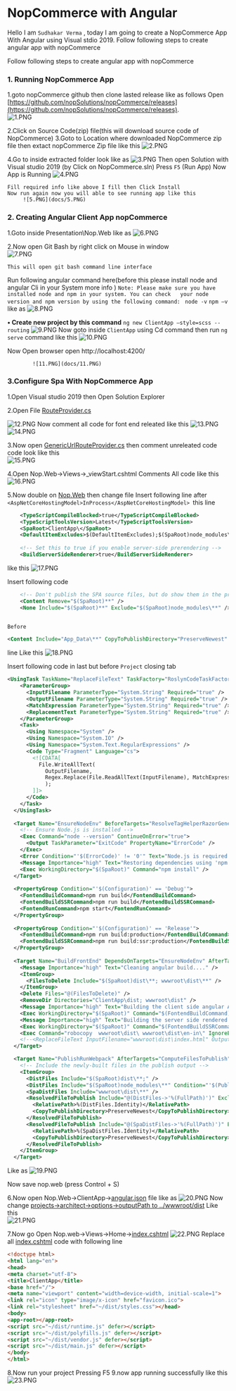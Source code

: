 <!-- ![Logo](https://www.nopcommerce.com/images/github/logos.PNG#v1) -->
# NopCommerce with Angular 
Hello I am `Sudhakar Verma` , today I am going to create a NopCommerce App With Angular using Visual stdio 2019.
Follow following steps to create angular  app with nopCommerce 

 Follow following steps to create angular  app with nopCommerce 
 ### 1. Running NopCommerce App 
 1.goto nopCommerce github then clone lasted release like as follows
     Open [https://github.com/nopSolutions/nopCommerce/releases](https://github.com/nopSolutions/nopCommerce/releases).  
    ![1.PNG](docs/1.png) 

 2.Click on Source Code(zip) file(this will download source code of NopCommerce)
 3.Goto to Location where downloaded NopCommerce  zip file then extact nopCommerce Zip file like this 
        ![2.PNG](docs/2.PNG) 
  
 4.Go to inside extracted folder look like as 
        ![3.PNG](docs/3.PNG) 
         Then open Solution with Visual studio 2019 (by Click on NopCommerce.sln)
         Press `F5` (Run App)
         Now App is Running 
                 ![4.PNG](docs/4.PNG) 

    Fill required info like above I fill then Click Install 
    Now run again now you will able to see running app like this 
         ![5.PNG](docs/5.PNG) 
 ### 2. Creating Angular Client App nopCommerce
   1.Goto inside  Presentation\Nop.Web like as 
       ![6.PNG](docs/6.PNG) 

   2.Now open Git Bash by right click on Mouse in window  
        ![7.PNG](docs/7.PNG) 

    This will open git bash command line interface 

 Run following angular command here(before this please install node and angular Cli in your System more info )
 `Note: Please make sure you have installed node and npm in your system. You can check   your node version and npm version by using the following command: `
    ```node -v```
    ```npm –v```
     like as 
    ![8.PNG](docs/8.PNG) 

**•	Create new project by this command**
    `
    ng new ClientApp –style=scss --routing
    `
        ![9.PNG](docs/9.PNG) 
Now goto inside `ClientApp` using Cd command then run `ng serve` command like this
        ![10.PNG](docs/10.PNG) 

Now Open browser open http://localhost:4200/ 

            ![11.PNG](docs/11.PNG) 

 ### 3.Configure Spa With NopCommerce App
 1.Open Visual studio 2019 then Open Solution Explorer

 2.Open File [RouteProvider.cs](Presentation/Nop.web/Infrastructure/RouteProvider.cs)  

 ![12.PNG](docs/12.PNG) 
Now  comment all code for font end releated like this 
    ![13.PNG](docs/13.PNG)
    ![14.PNG](docs/14.PNG)

3.Now open [GenericUrlRouteProvider.cs](Presentation/Nop.web/Infrastructure/GenericUrlRouteProvider.cs) then comment unreleated code code look like this  
    ![15.PNG](docs/15.PNG)

4.Open Nop.Web->Views->_viewStart.cshtml 
 Comments All code like this    
   ![16.PNG](docs/16.PNG)

5.Now double on [Nop.Web](Presentation/Nop.Web/Nop.Web.csproj) then change file 
    Insert following line after `<AspNetCoreHostingModel>InProcess</AspNetCoreHostingModel> `this line 

    
```xml
    <TypeScriptCompileBlocked>true</TypeScriptCompileBlocked>
    <TypeScriptToolsVersion>Latest</TypeScriptToolsVersion>
    <SpaRoot>ClientApp\</SpaRoot>
    <DefaultItemExcludes>$(DefaultItemExcludes);$(SpaRoot)node_modules\**</DefaultItemExcludes>
 
    <!-- Set this to true if you enable server-side prerendering -->
    <BuildServerSideRenderer>true</BuildServerSideRenderer>

```
like this 
       ![17.PNG](docs/17.PNG)

Insert following code 
```xml
    <!-- Don't publish the SPA source files, but do show them in the project files list -->
    <Content Remove="$(SpaRoot)**" />
    <None Include="$(SpaRoot)**" Exclude="$(SpaRoot)node_modules\**" />
    
```

    Before 
 ```xml 
 <Content Include="App_Data\**" CopyToPublishDirectory="PreserveNewest" Exclude="App_Data\*.json" />
 ```
  line 
Like this 
           ![18.PNG](docs/18.PNG)

Insert following code in last but before `Project` closing tab
```xml
<UsingTask TaskName="ReplaceFileText" TaskFactory="RoslynCodeTaskFactory" AssemblyFile="$(MSBuildToolsPath)\Microsoft.Build.Tasks.Core.dll">
    <ParameterGroup>
      <InputFilename ParameterType="System.String" Required="true" />
      <OutputFilename ParameterType="System.String" Required="true" />
      <MatchExpression ParameterType="System.String" Required="true" />
      <ReplacementText ParameterType="System.String" Required="true" />
    </ParameterGroup>
    <Task>
      <Using Namespace="System" />
      <Using Namespace="System.IO" />
      <Using Namespace="System.Text.RegularExpressions" />
      <Code Type="Fragment" Language="cs">
        <![CDATA[  
          File.WriteAllText(
            OutputFilename,
            Regex.Replace(File.ReadAllText(InputFilename), MatchExpression, ReplacementText)
            );
        ]]>
      </Code>
    </Task>
  </UsingTask>
  
  <Target Name="EnsureNodeEnv" BeforeTargets="ResolveTagHelperRazorGenerateInputs" Condition="!Exists('$(SpaRoot)node_modules') ">
    <!-- Ensure Node.js is installed -->
    <Exec Command="node --version" ContinueOnError="true">
      <Output TaskParameter="ExitCode" PropertyName="ErrorCode" />
    </Exec>
    <Error Condition="'$(ErrorCode)' != '0'" Text="Node.js is required to build and run this project. To continue, please install Node.js from https://nodejs.org/, and then restart your command prompt or IDE." />
    <Message Importance="high" Text="Restoring dependencies using 'npm'. This may take several minutes..." />
    <Exec WorkingDirectory="$(SpaRoot)" Command="npm install" />
  </Target>
  
  <PropertyGroup Condition="'$(Configuration)' == 'Debug'">
    <FontendBuildCommand>npm run build</FontendBuildCommand>
    <FontendBuildSSRCommand>npm run build</FontendBuildSSRCommand>
    <FontendRunCommand>npm start</FontendRunCommand>
  </PropertyGroup>
  
  <PropertyGroup Condition="'$(Configuration)' == 'Release'">
    <FontendBuildCommand>npm run build:production</FontendBuildCommand>
    <FontendBuildSSRCommand>npm run build:ssr:production</FontendBuildSSRCommand>
  </PropertyGroup>
  
  <Target Name="BuildFrontEnd" DependsOnTargets="EnsureNodeEnv" AfterTargets="EnsureNodeEnv" Condition=" !Exists('$(SpaRoot)dist')">
    <Message Importance="high" Text="Cleaning angular build...." />
    <ItemGroup>
      <FilesToDelete Include="$(SpaRoot)dist\**; wwwroot\dist\**" />
    </ItemGroup>
    <Delete Files="@(FilesToDelete)" />
    <RemoveDir Directories="ClientApp\dist; wwwroot\dist" />
    <Message Importance="high" Text="Building the client side angular App...." />
    <Exec WorkingDirectory="$(SpaRoot)" Command="$(FontendBuildCommand)" />
    <Message Importance="high" Text="Building the server side rendered angular App...." Condition=" '$(BuildServerSideRenderer)' == 'true' " />
    <Exec WorkingDirectory="$(SpaRoot)" Command="$(FontendBuildSSRCommand)" Condition=" '$(BuildServerSideRenderer)' == 'true' " />
    <Exec Command="robocopy  wwwroot\dist\ wwwroot\dist\en-in\" IgnoreExitCode="true" />
    <!--<ReplaceFileText InputFilename="wwwroot\dist\index.html" OutputFilename="Views\Home\Index.cshtml" MatchExpression="&lt;app-root&gt;Loading...&lt;\/app-root&gt;" ReplacementText=" " />-->
  </Target>

  <Target Name="PublishRunWebpack" AfterTargets="ComputeFilesToPublish">
    <!-- Include the newly-built files in the publish output -->
    <ItemGroup>
      <DistFiles Include="$(SpaRoot)dist\**;" />
      <DistFiles Include="$(SpaRoot)node_modules\**" Condition="'$(PublishNodeModules)' == 'true'" />
      <SpaDistFiles Include="wwwroot\dist\**" />
      <ResolvedFileToPublish Include="@(DistFiles->'%(FullPath)')" Exclude="@(ResolvedFileToPublish)">
        <RelativePath>%(DistFiles.Identity)</RelativePath>
        <CopyToPublishDirectory>PreserveNewest</CopyToPublishDirectory>
      </ResolvedFileToPublish>
      <ResolvedFileToPublish Include="@(SpaDistFiles->'%(FullPath)')" Exclude="@(ResolvedFileToPublish)">
        <RelativePath>%(SpaDistFiles.Identity)</RelativePath>
        <CopyToPublishDirectory>PreserveNewest</CopyToPublishDirectory>
      </ResolvedFileToPublish>
    </ItemGroup>
  </Target>

```
 
Like  as 
    ![19.PNG](docs/19.PNG)

Now save nop.web (press Control + S)

6.Now open Nop.Web->ClientApp->[angular.json](Presentation/Nop.Web/ClientApp/angular.json) 
file like as
     ![20.PNG](docs/20.PNG)
Now change [projects->architect->options->outputPath to ../wwwroot/dist]()
Like this  
         ![21.PNG](docs/21.PNG)
         
7.Now go Open Nop.web->Views->Home->[index.cshtml](Presentation/Nop.Web/Views/Home/index.cshtml)
         ![22.PNG](docs/22.PNG)
         Replace all [index.cshtml](Presentation/Nop.Web/Views/Home/index.cshtml) code with following line 
```html        
<!doctype html>
<html lang="en">
<head>
<meta charset="utf-8">
<title>ClientApp</title>
<base href="/">
<meta name="viewport" content="width=device-width, initial-scale=1">
<link rel="icon" type="image/x-icon" href="favicon.ico">
<link rel="stylesheet" href="~/dist/styles.css"></head>
<body>
<app-root></app-root>
<script src="~/dist/runtime.js" defer></script>
<script src="~/dist/polyfills.js" defer></script>
<script src="~/dist/vendor.js" defer></script>
<script src="~/dist/main.js" defer></script>
</body>
</html>
```
8.Now run your project Pressing F5 
9.now app running successfully like this 
         ![23.PNG](docs/23.PNG)
